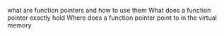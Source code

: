 what are function pointers and how to use them
What does a function pointer exactly hold
Where does a function pointer point to in the virtual memory
